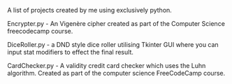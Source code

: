 A list of projects created by me using exclusively python.

Encrypter.py - An Vigenère cipher created as part of the Computer Science freecodecamp course.


DiceRoller.py - a DND style dice roller utilising Tkinter GUI where you can input stat modifiers to effect the final result.


CardChecker.py - A validity credit card checker which uses the Luhn algorithm. Created as part of the computer science FreeCodeCamp course. 
